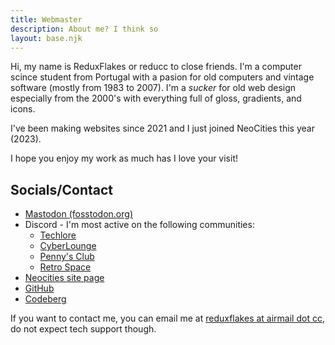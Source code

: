 ```yaml
---
title: Webmaster
description: About me? I think so
layout: base.njk
---
```


Hi, my name is ReduxFlakes or reducc to close friends. I'm a computer scince student from Portugal with a pasion for old computers and vintage software (mostly from 1983 to 2007). I'm a _sucker_ for old web design especially from the 2000's with everything full of gloss, gradients, and icons.

I've been making websites since 2021 and I just joined NeoCities this year (2023).

I hope you enjoy my work as much has I love your visit!

## Socials/Contact

- [Mastodon (fosstodon.org)](https://fosstodon.org/@redux)
- Discord - I'm most active on the following communities:
  - [Techlore](https://discord.techlore.tech/)
  - [CyberLounge](https://openbooks.neocities.org/discord)
  - [Penny's Club](https://discord.gg/eSBb68a)
  - [Retro Space](https://surfscape.neocities.org/community/)
- [Neocities site page](https://neocities.org/site/reduxflakes)
- [GitHub](https://github.com/ReduxFlakes/)
- [Codeberg](https://codeberg.org/reduxflakes)

If you want to contact me, you can email me at [reduxflakes at airmail dot cc](mailto:reduxflakes@airmail.cc), do not expect tech support though.
